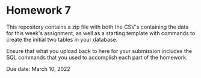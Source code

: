 # Homework 7
This repository contains a zip file with both the CSV's containing the data for this week's assignment, as well as a starting template with commands to create the initial two tables in your database.

Ensure that what you upload back to here for your submission includes the SQL commands that you used to accomplish each part of the homework.

Due date: March 10, 2022
